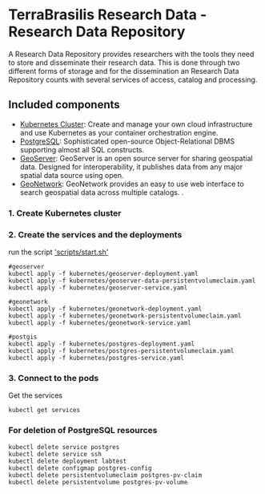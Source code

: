 # TerraBrasilis Research Data - Research Data Repository
A Research Data Repository provides researchers with the tools they need to store and disseminate their research data. This is done through two different forms of storage and for the dissemination an Research Data Repository counts with several services of access, catalog and processing. 

## Included components

* [Kubernetes Cluster](): Create and manage your own cloud infrastructure and use Kubernetes as your container orchestration engine.
* [PostgreSQL](): Sophisticated open-source Object-Relational DBMS supporting almost all SQL constructs.
* [GeoServer](): GeoServer is an open source server for sharing geospatial data. Designed for interoperability, it publishes data from any major spatial data source using open.
* [GeoNetwork](): GeoNetwork provides an easy to use web interface to search geospatial data across multiple catalogs. .

### 1. Create Kubernetes cluster


### 2. Create the services and the deployments

run the script ['scripts/start.sh'](scripts/start.sh)

```shell
#geoserver
kubectl apply -f kubernetes/geoserver-deployment.yaml
kubectl apply -f kubernetes/geoserver-data-persistentvolumeclaim.yaml
kubectl apply -f kubernetes/geoserver-service.yaml

#geonetwork
kubectl apply -f kubernetes/geonetwork-deployment.yaml
kubectl apply -f kubernetes/geonetwork-persistentvolumeclaim.yaml
kubectl apply -f kubernetes/geonetwork-service.yaml

#postgis
kubectl apply -f kubernetes/postgres-deployment.yaml
kubectl apply -f kubernetes/postgres-persistentvolumeclaim.yaml
kubectl apply -f kubernetes/postgres-service.yaml
```

### 3. Connect to the pods

Get the services

```shell
kubectl get services
```

### For deletion of PostgreSQL resources

```shell
kubectl delete service postgres 
kubectl delete service ssh 
kubectl delete deployment labtest
kubectl delete configmap postgres-config
kubectl delete persistentvolumeclaim postgres-pv-claim
kubectl delete persistentvolume postgres-pv-volume
```
